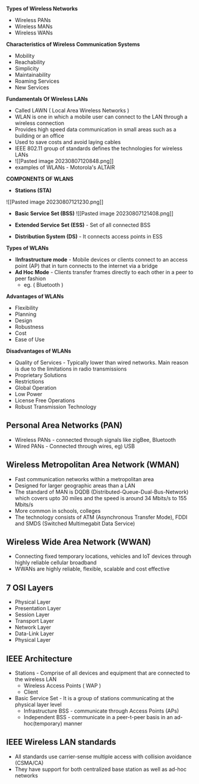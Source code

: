 **Types of Wireless Networks**

- Wireless PANs
- Wireless MANs
- Wireless WANs

**Characteristics of Wireless Communication Systems**

- Mobility
- Reachability
- Simplicity
- Maintainability
- Roaming Services
- New Services

**Fundamentals Of Wireless LANs**
- Called LAWN ( Local Area Wireless Networks )
- WLAN is one in which a mobile user can connect to the LAN through a wireless connection
- Provides high speed data communication in small areas such as a building or an office
- Used to save costs and avoid laying cables
- IEEE 802.11 group of standards defines the technologies for wireless LANs
- ![[Pasted image 20230807120848.png]]
- examples of WLANs - Motorola's ALTAIR

**COMPONENTS OF WLANS**
- **Stations (STA)**

![[Pasted image 20230807121230.png]]
- **Basic Service Set (BSS)**
![[Pasted image 20230807121408.png]]

- **Extended Service Set (ESS)** - Set of all connected BSS
- **Distribution System (DS)** - It connects access points in ESS

**Types of WLANs**
- I**Infrastructure mode** - Mobile devices or clients connect to an access point (AP) that in turn connects to the internet via a bridge
- **Ad Hoc Mode** - Clients transfer frames directly to each other in a peer to peer fashion
	- eg. ( Bluetooth )

**Advantages of WLANs**

- Flexibility
- Planning
- Design
- Robustness
- Cost
- Ease of Use

**Disadvantages of WLANs**
- Quality of Services - Typically lower than wired networks. Main reason is due to the limitations in radio transmissions
- Proprietary Solutions
- Restrictions
- Global Operation
- Low Power
- License Free Operations
- Robust Transmission Technology

## Personal Area Networks (PAN)

- Wireless PANs - connected through signals like zigBee, Bluetooth
- Wired PANs - Connected through wires, eg) USB

## Wireless Metropolitan Area Network (WMAN)

- Fast communication networks within a metropolitan area
- Designed for larger geographic areas  than a LAN
- The standard of MAN is DQDB (Distributed-Queue-Dual-Bus-Network) which covers upto 30 miles and the speed is around 34 Mbits/s to 155 Mbits/s
- More common in schools, colleges
- The technology consists of ATM (Asynchronous Transfer Mode), FDDI and SMDS (Switched Multimegabit Data Service)

## Wireless Wide Area Network (WWAN)

- Connecting fixed temporary locations, vehicles and IoT devices through highly reliable cellular broadband
- WWANs are highly reliable, flexible, scalable and cost effective

## 7 OSI Layers

- Physical Layer
- Presentation Layer
- Session Layer
- Transport Layer
- Network Layer
- Data-Link Layer
- Physical Layer


## IEEE Architecture

- Stations - Comprise of all devices and equipment that are connected to the wireless LAN
	- Wireless Access Points ( WAP )
	- Client
- Basic Service Set - It is a group of stations communicating at the physical layer level
	- Infrastructure BSS - communicate through Access Points (APs)
	- Independent BSS - communicate in a peer-t-peer basis in an ad-hoc(temporary) manner 

## IEEE Wireless LAN standards

- All standards use carrier-sense multiple access with collision avoidance (CSMA/CA)
- They have support for both centralized base station as well as ad-hoc networks